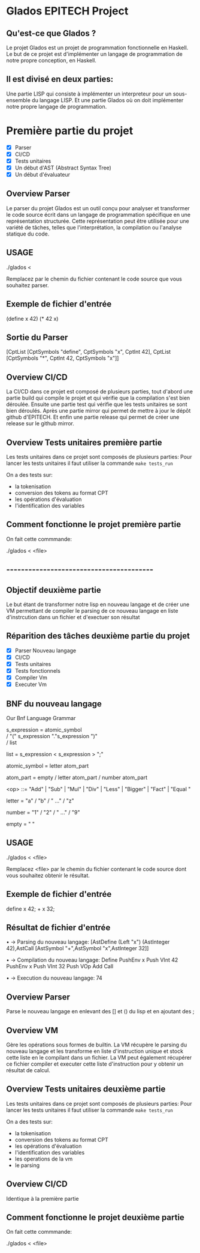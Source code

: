 # Glados EPITECH Project #

## Qu'est-ce que Glados ? ##

Le projet Glados est un projet de programmation fonctionnelle en Haskell. Le but de ce projet est d'implémenter un langage de programmation de notre propre conception, en Haskell.

## Il est divisé en deux parties: ##

Une partie LISP qui consiste à implémenter un interpreteur pour un sous-ensemble du langage LISP.
Et une partie Glados où on doit implémenter notre propre langage de programmation.

# Première partie du projet #

- [x] Parser
- [x] CI/CD
- [x] Tests unitaires
- [x] Un début d'AST (Abstract Syntax Tree)
- [x] Un début d'évaluateur

## Overview Parser ##

Le parser du projet Glados est un outil conçu pour analyser et transformer le code source écrit dans un langage de programmation spécifique en une représentation structurée. Cette représentation peut être utilisée pour une variété de tâches, telles que l'interprétation, la compilation ou l'analyse statique du code.

## USAGE ##

./glados < <file>

Remplacez <file> par le chemin du fichier contenant le code source que vous souhaitez parser.

## Exemple de fichier d'entrée ##

(define x 42)
(* 42 x)

## Sortie du Parser ##

[CptList [CptSymbols "define", CptSymbols "x", CptInt 42], CptList [CptSymbols "*", CptInt 42, CptSymbols "x"]]

## Overview CI/CD ##

La CI/CD dans ce projet est composé de plusieurs parties, tout d'abord une partie build qui compile le projet et qui vérifie que la compilation s'est bien déroulée. Ensuite une partie test qui vérifie que les tests unitaires se sont bien déroulés. Après une partie mirror qui permet de mettre à jour le dépôt github d'EPITECH. Et enfin une partie release qui permet de créer une release sur le github mirror.

## Overview Tests unitaires première partie ##

Les tests unitaires dans ce projet sont composés de plusieurs parties:
Pour lancer les tests unitaires il faut utiliser la commande `make tests_run`

On a des tests sur:

- la tokenisation
- conversion des tokens au format CPT
- les opérations d'évaluation
- l'identification des variables

## Comment fonctionne le projet première partie ##

On fait cette commmande:

./glados < \<file>

## ---------------------------------------- ###

## Objectif deuxième partie ##

Le but étant de transformer notre lisp en nouveau langage et de créer une VM permettant de compiler le parsing de ce nouveau langage en liste d'instrcution dans un fichier et d'exectuer son résultat

## Réparition des tâches deuxième partie du projet ##

- [x] Parser Nouveau langage
- [x] CI/CD
- [x] Tests unitaires
- [x] Tests fonctionnels
- [x] Compiler Vm
- [x] Executer Vm

## BNF du nouveau langage ##

Our Bnf Language Grammar

s_expression = atomic_symbol \
               / "(" s_expression "."s_expression ")" \
               / list

list = s_expression < s_expression > ";"

atomic_symbol = letter atom_part

atom_part = empty / letter atom_part / number atom_part

\<op> ::= "Add" | "Sub" | "Mul" | "Div" | "Less" | "Bigger" | "Fact" | "Equal "

letter = "a" / "b" / " ..." / "z"

number = "1" / "2" / " ..." / "9"

empty = " "

## USAGE ##

./glados < \<file>

Remplacez \<file> par le chemin du fichier contenant le code source dont vous souhaitez obtenir le résultat.

## Exemple de fichier d'entrée ##

define x 42;
\+ x 32;

## Résultat de fichier d'entrée ##

• -> Parsing du nouveau langage:
[AstDefine (Left "x") (AstInteger 42),AstCall [AstSymbol "+",AstSymbol "x",AstInteger 32]]

• -> Compilation du nouveau langage:
Define
PushEnv x
Push VInt 42
PushEnv x
Push VInt 32
Push VOp Add
Call

• -> Execution du nouveau langage:
74

## Overview Parser ##

Parse le nouveau langage en enlevant des [] et () du lisp et en ajoutant des ;

## Overview VM ##
Gère les opérations sous formes de builtin.
La VM récupère le parsing du nouveau langage et les transforme en liste d'instruction unique et stock cette liste en le compilant dans un fichier.
La VM peut également récupérer ce fichier compiler et executer cette liste d'instruction pour y obtenir un résultat de calcul.

## Overview Tests unitaires deuxième partie ##

Les tests unitaires dans ce projet sont composés de plusieurs parties:
Pour lancer les tests unitaires il faut utiliser la commande `make tests_run`

On a des tests sur:

- la tokenisation
- conversion des tokens au format CPT
- les opérations d'évaluation
- l'identification des variables
- les operations de la vm
- le parsing

## Overview CI/CD ##

Identique à la première partie


## Comment fonctionne le projet deuxième partie ##

On fait cette commmande:

./glados < \<file>
